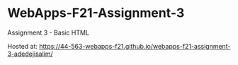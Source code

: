 # WebApps-F21-Assignment-3
Assignment 3 - Basic HTML

Hosted at: https://44-563-webapps-f21.github.io/webapps-f21-assignment-3-adedejisalim/
